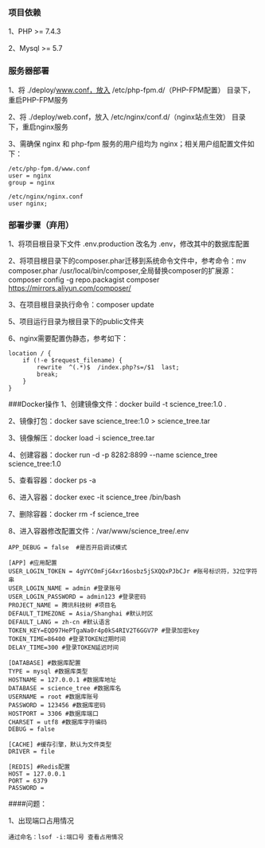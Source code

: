 ### 项目依赖
1、PHP >= 7.4.3

2、Mysql >= 5.7

### 服务器部署

1、将 ./deploy/www.conf，放入 /etc/php-fpm.d/（PHP-FPM配置） 目录下，重启PHP-FPM服务

2、将 ./deploy/web.conf，放入 /etc/nginx/conf.d/（nginx站点生效） 目录下，重启nginx服务

3、需确保 nginx 和 php-fpm 服务的用户组均为 nginx；相关用户组配置文件如下：

```
/etc/php-fpm.d/www.conf
user = nginx
group = nginx

/etc/nginx/nginx.conf
user nginx;
```

### 部署步骤（弃用）
1、将项目根目录下文件 .env.production 改名为 .env，修改其中的数据库配置

2、将项目根目录下的composer.phar迁移到系统命令文件中，参考命令：mv composer.phar /usr/local/bin/composer,全局替换composer的扩展源：composer config -g repo.packagist composer https://mirrors.aliyun.com/composer/

3、在项目根目录执行命令：composer update

5、项目运行目录为根目录下的public文件夹

6、nginx需要配置伪静态，参考如下：
```
location / {
    if (!-e $request_filename) {
        rewrite  ^(.*)$  /index.php?s=/$1  last;
        break;
    }
}
```

###Docker操作
1、创建镜像文件：docker build -t science_tree:1.0 .

2、镜像打包：docker save science_tree:1.0 > science_tree.tar

3、镜像解压：docker load -i science_tree.tar

4、创建容器：docker run -d -p 8282:8899 --name science_tree science_tree:1.0

5、查看容器：docker ps -a

6、进入容器：docker exec -it science_tree /bin/bash

7、删除容器：docker rm -f science_tree

8、进入容器修改配置文件：/var/www/science_tree/.env
```
APP_DEBUG = false  #是否开启调试模式

[APP] #应用配置
USER_LOGIN_TOKEN = 4gVYC0mFjG4xr16osbz5jSXQQxPJbCJr #账号标识符，32位字符串
USER_LOGIN_NAME = admin #登录账号
USER_LOGIN_PASSWORD = admin123 #登录密码
PROJECT_NAME = 腾讯科技树 #项目名
DEFAULT_TIMEZONE = Asia/Shanghai #默认时区
DEFAULT_LANG = zh-cn #默认语言
TOKEN_KEY=EQD97HePTgaNa0r4p0kS4RIV2T6GGV7P #登录加密key
TOKEN_TIME=86400 #登录TOKEN过期时间
DELAY_TIME=300 #登录TOKEN延迟时间

[DATABASE] #数据库配置
TYPE = mysql #数据库类型
HOSTNAME = 127.0.0.1 #数据库地址
DATABASE = science_tree #数据库名
USERNAME = root #数据库账号
PASSWORD = 123456 #数据库密码
HOSTPORT = 3306 #数据库端口
CHARSET = utf8 #数据库字符编码
DEBUG = false

[CACHE] #缓存引擎，默认为文件类型
DRIVER = file

[REDIS] #Redis配置
HOST = 127.0.0.1
PORT = 6379
PASSWORD =

```

####问题：

1、出现端口占用情况
```
通过命名：lsof -i:端口号 查看占用情况
```